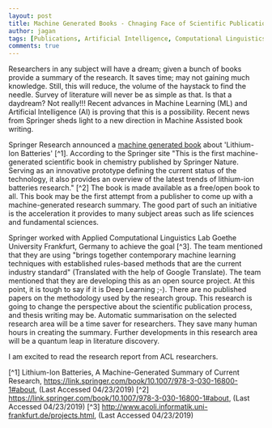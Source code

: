 ```yaml
---
layout: post
title: Machine Generated Books - Chnaging Face of Scientific Publications
author: jagan
tags: [Publications, Artificial Intelligence, Computational Linguistics, Machine Learning, Springer]
comments: true
---
```

Researchers in any subject will have a dream; given a bunch of books provide a summary of the research. It saves time; may not gaining much knowledge. Still, this will reduce, the volume of the haystack to find the needle. Survey of literature will never be as simple as that. Is that a daydream? Not really!!! Recent advances in Machine Learning (ML) and Artificial Intelligence (AI) is proving that this is a possibility. Recent news from Springer sheds light to a new direction in Machine Assisted book writing. 

Springer Research announced a [machine generated book](https://link.springer.com/book/10.1007/978-3-030-16800-1#toc) about 'Lithium-Ion Batteries' [^1]. According to the Springer site "This is the first machine-generated scientific book in chemistry published by Springer Nature. Serving as an innovative prototype defining the current status of the technology, it also provides an overview of the latest trends of lithium-ion batteries research." [^2] The book is made available as a free/open book to all. This book may be the first attempt from a publisher to come up with a machine-generated research summary. The good part of such an initiative is the acceleration it provides to many subject areas such as life sciences and fundamental sciences. 

Springer worked with Applied Computational Linguistics Lab
Goethe University Frankfurt, Germany to achieve the goal [^3]. The team mentioned that they are using "brings together contemporary machine learning techniques with established rules-based methods that are the current industry standard" (Translated with the help of Google Translate). The team mentioned that they are developing this as an open source project. At this point, it is tough to say if it is Deep Learning ;-). There are no published papers on the methodology used by the research group. This research is going to change the perspective about the scientific publication process, and thesis writing may be. Automatic summarisation on the selected research area will be a time saver for researchers. They save many human hours in creating the summary. Further developments in this research area will be a quantum leap in literature discovery. 

I am excited to read the research report from ACL researchers. 

[^1] Lithium-Ion Batteries, A Machine-Generated Summary of Current Research, https://link.springer.com/book/10.1007/978-3-030-16800-1#about, (Last Accessed 04/23/2019) 
[^2] https://link.springer.com/book/10.1007/978-3-030-16800-1#about, (Last Accessed 04/23/2019) 
[^3] http://www.acoli.informatik.uni-frankfurt.de/projects.html, (Last Accessed 04/23/2019) 


